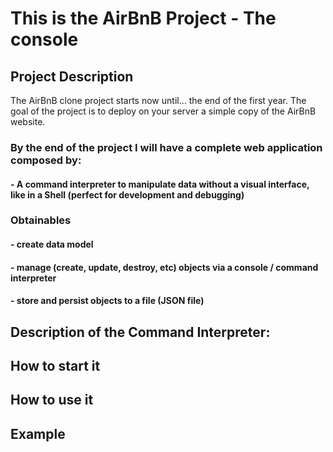 # This is the AirBnB Project - The console

## Project Description
The AirBnB clone project starts now until… the end of the first year. The goal of the project
is to deploy on your server a simple copy of the AirBnB website.

### By the end of the project I will have a complete web application composed by:
#### - A command interpreter to manipulate data without a visual interface, like in a Shell (perfect for development and debugging)

### Obtainables 
#### - create data model
#### - manage (create, update, destroy, etc) objects via a console / command interpreter
#### - store and persist objects to a file (JSON file)

## Description of the Command Interpreter:

## How to start it

## How to use it 

## Example
